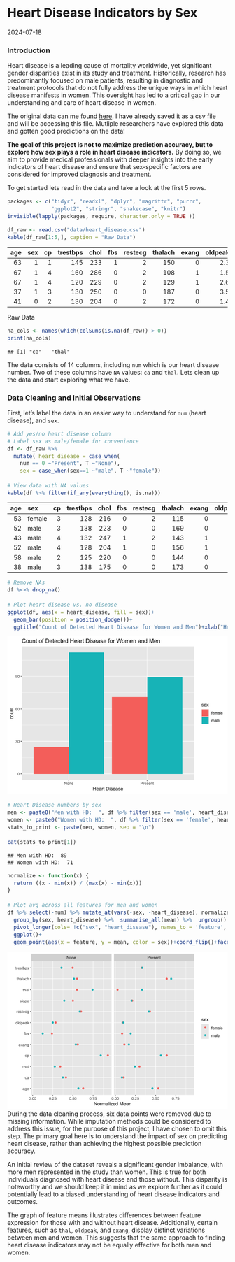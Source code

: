 Heart Disease Indicators by Sex
================
2024-07-18

### Introduction

Heart disease is a leading cause of mortality worldwide, yet significant
gender disparities exist in its study and treatment. Historically,
research has predominantly focused on male patients, resulting in
diagnostic and treatment protocols that do not fully address the unique
ways in which heart disease manifests in women. This oversight has led
to a critical gap in our understanding and care of heart disease in
women.

The original data can me found
[here](https://archive.ics.uci.edu/dataset/45/heart+disease). I have
already saved it as a csv file and will be accessing this file. Mutliple
researchers have explored this data and gotten good predictions on the
data!

**The goal of this project is not to maximize prediction accuracy, but
to explore how sex plays a role in heart disease indicators.** By doing
so, we aim to provide medical professionals with deeper insights into
the early indicators of heart disease and ensure that sex-specific
factors are considered for improved diagnosis and treatment.

To get started lets read in the data and take a look at the first 5
rows.

``` r
packages <- c("tidyr", "readxl", "dplyr", "magrittr", "purrr", 
              "ggplot2", "stringr", "snakecase", "knitr") 
invisible(lapply(packages, require, character.only = TRUE ))
```

``` r
df_raw <- read.csv("data/heart_disease.csv")
kable(df_raw[1:5,], caption = "Raw Data")
```

| age | sex |  cp | trestbps | chol | fbs | restecg | thalach | exang | oldpeak | slope |  ca | thal | num |
|----:|----:|----:|---------:|-----:|----:|--------:|--------:|------:|--------:|------:|----:|-----:|----:|
|  63 |   1 |   1 |      145 |  233 |   1 |       2 |     150 |     0 |     2.3 |     3 |   0 |    6 |   0 |
|  67 |   1 |   4 |      160 |  286 |   0 |       2 |     108 |     1 |     1.5 |     2 |   3 |    3 |   2 |
|  67 |   1 |   4 |      120 |  229 |   0 |       2 |     129 |     1 |     2.6 |     2 |   2 |    7 |   1 |
|  37 |   1 |   3 |      130 |  250 |   0 |       0 |     187 |     0 |     3.5 |     3 |   0 |    3 |   0 |
|  41 |   0 |   2 |      130 |  204 |   0 |       2 |     172 |     0 |     1.4 |     1 |   0 |    3 |   0 |

Raw Data

``` r
na_cols <- names(which(colSums(is.na(df_raw)) > 0))
print(na_cols)
```

    ## [1] "ca"   "thal"

The data consists of 14 columns, including `num` which is our heart
disease number. Two of these columns have `NA` values: `ca` and `thal`.
Lets clean up the data and start exploring what we have.

### Data Cleaning and Initial Observations

First, let’s label the data in an easier way to understand for `num`
(heart disease), and `sex`.

``` r
# Add yes/no heart disease column
# Label sex as male/female for convenience
df <- df_raw %>% 
  mutate( heart_disease = case_when(
    num == 0 ~"Present", T ~"None"),
    sex = case_when(sex==1 ~"male", T ~"female"))

# View data with NA values
kable(df %>% filter(if_any(everything(), is.na)))
```

| age | sex    |  cp | trestbps | chol | fbs | restecg | thalach | exang | oldpeak | slope |  ca | thal | num | heart_disease |
|----:|:-------|----:|---------:|-----:|----:|--------:|--------:|------:|--------:|------:|----:|-----:|----:|:--------------|
|  53 | female |   3 |      128 |  216 |   0 |       2 |     115 |     0 |     0.0 |     1 |   0 |   NA |   0 | Present       |
|  52 | male   |   3 |      138 |  223 |   0 |       0 |     169 |     0 |     0.0 |     1 |  NA |    3 |   0 | Present       |
|  43 | male   |   4 |      132 |  247 |   1 |       2 |     143 |     1 |     0.1 |     2 |  NA |    7 |   1 | None          |
|  52 | male   |   4 |      128 |  204 |   1 |       0 |     156 |     1 |     1.0 |     2 |   0 |   NA |   2 | None          |
|  58 | male   |   2 |      125 |  220 |   0 |       0 |     144 |     0 |     0.4 |     2 |  NA |    7 |   0 | Present       |
|  38 | male   |   3 |      138 |  175 |   0 |       0 |     173 |     0 |     0.0 |     1 |  NA |    3 |   0 | Present       |

``` r
# Remove NAs
df %<>% drop_na()

# Plot heart disease vs. no disease 
ggplot(df, aes(x = heart_disease, fill = sex))+
  geom_bar(position = position_dodge())+
  ggtitle("Count of Detected Heart Disease for Women and Men")+xlab("Heart Disease")
```

![](writeup_files/figure-gfm/unnamed-chunk-3-1.png)<!-- -->

``` r
# Heart Disease numbers by sex
men <- paste0("Men with HD:  ", df %>% filter(sex == 'male', heart_disease == 'Present') %>% nrow())
women <- paste0("Women with HD:  ", df %>% filter(sex == 'female', heart_disease == 'Present') %>% nrow())
stats_to_print <- paste(men, women, sep = "\n")

cat(stats_to_print[1])
```

    ## Men with HD:  89
    ## Women with HD:  71

``` r
normalize <- function(x) {
  return ((x - min(x)) / (max(x) - min(x)))
}

# Plot avg across all features for men and women
df %>% select(-num) %>% mutate_at(vars(-sex, -heart_disease), normalize)%>% 
  group_by(sex, heart_disease) %>%  summarise_all(mean) %>%  ungroup() %>% 
  pivot_longer(cols= !c("sex", "heart_disease"), names_to = 'feature', values_to = 'mean') %>% 
  ggplot()+
  geom_point(aes(x = feature, y = mean, color = sex))+coord_flip()+facet_wrap(.~heart_disease)+ xlab("")+ylab("Normalized Mean")
```

![](writeup_files/figure-gfm/unnamed-chunk-4-1.png)<!-- --> During the
data cleaning process, six data points were removed due to missing
information. While imputation methods could be considered to address
this issue, for the purpose of this project, I have chosen to omit this
step. The primary goal here is to understand the impact of sex on
predicting heart disease, rather than achieving the highest possible
prediction accuracy.

An initial review of the dataset reveals a significant gender imbalance,
with more men represented in the study than women. This is true for both
individuals diagnosed with heart disease and those without. This
disparity is noteworthy and we should keep it in mind as we explore
further as it could potentially lead to a biased understanding of heart
disease indicators and outcomes.

The graph of feature means illustrates differences between feature
expression for those with and without heart disease. Additionally,
certain features, such as `thal`, `oldpeak`, and `exang`, display
distinct variations between men and women. This suggests that the same
approach to finding heart disease indicators may not be equally
effective for both men and women.
